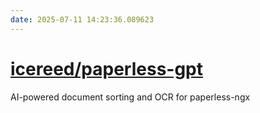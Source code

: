 ```yaml
---
date: 2025-07-11 14:23:36.089623
---
```


# [icereed/paperless-gpt](https://github.com/icereed/paperless-gpt)

AI-powered document sorting and OCR for paperless-ngx